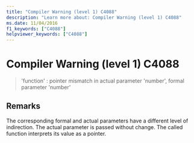 ```yaml
---
title: "Compiler Warning (level 1) C4088"
description: "Learn more about: Compiler Warning (level 1) C4088"
ms.date: 11/04/2016
f1_keywords: ["C4088"]
helpviewer_keywords: ["C4088"]
---
```

# Compiler Warning (level 1) C4088

> 'function' : pointer mismatch in actual parameter 'number', formal parameter 'number'

## Remarks

The corresponding formal and actual parameters have a different level of indirection. The actual parameter is passed without change. The called function interprets its value as a pointer.
